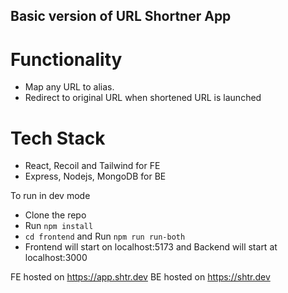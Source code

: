 ## Basic version of URL Shortner App

# Functionality
- Map any URL to alias.
- Redirect to original URL when shortened URL is launched

# Tech Stack
- React, Recoil and Tailwind for FE
- Express, Nodejs, MongoDB for BE

To run in dev mode
- Clone the repo
- Run `npm install`
- `cd frontend` and Run `npm run run-both`
- Frontend will start on localhost:5173 and Backend will start at localhost:3000


FE hosted on https://app.shtr.dev
BE hosted on https://shtr.dev